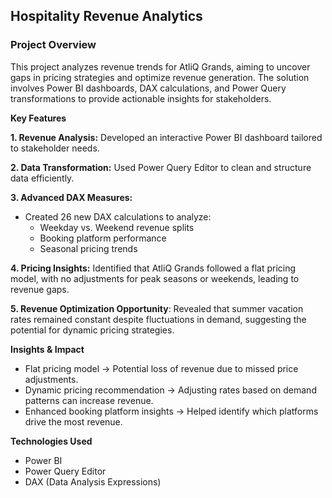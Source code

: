  ## Hospitality Revenue Analytics
 
### Project Overview
This project analyzes revenue trends for AtliQ Grands, aiming to uncover gaps in pricing strategies and optimize revenue generation. The solution involves Power BI dashboards, DAX calculations, and Power Query transformations to provide actionable insights for stakeholders.

**Key Features**

**1. Revenue Analysis:** Developed an interactive Power BI dashboard tailored to stakeholder needs.

**2. Data Transformation:** Used Power Query Editor to clean and structure data efficiently.

**3. Advanced DAX Measures:**
   - Created 26 new DAX calculations to analyze:
        - Weekday vs. Weekend revenue splits
        - Booking platform performance
        - Seasonal pricing trends

**4. Pricing Insights:** Identified that AtliQ Grands followed a flat pricing model, with no adjustments for peak seasons or weekends, leading to revenue gaps.

**5. Revenue Optimization Opportunity**: Revealed that summer vacation rates remained constant despite fluctuations in demand, suggesting the potential for dynamic pricing strategies.

**Insights & Impact**
- Flat pricing model → Potential loss of revenue due to missed price adjustments.
- Dynamic pricing recommendation → Adjusting rates based on demand patterns can increase revenue.
- Enhanced booking platform insights → Helped identify which platforms drive the most revenue.

**Technologies Used**
- Power BI
- Power Query Editor
- DAX (Data Analysis Expressions)

